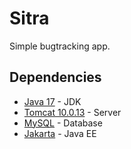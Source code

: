 # Sitra
Simple bugtracking app.
## Dependencies
* [Java 17](https://www.oracle.com/java/technologies/javase/jdk17-archive-downloads.html) - JDK
* [Tomcat 10.0.13](https://tomcat.apache.org/download-10.cgi) - Server
* [MySQL](https://mvnrepository.com/artifact/com.h2database/h2/2.0.206) - Database
* [Jakarta](https://mvnrepository.com/artifact/jakarta.servlet/jakarta.servlet-api/5.0.0) - Java EE
#
